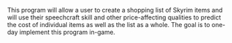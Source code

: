 This program will allow a user to create a shopping list of Skyrim items and will use their speechcraft skill and other price-affecting qualities to predict the cost of individual items as well as the list as a whole. The goal is to one-day implement this program in-game.